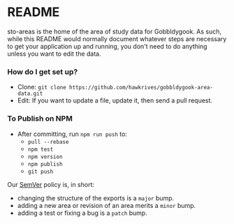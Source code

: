 # README

sto-areas is the home of the area of study data for Gobbldygook. As such, while this README would normally document whatever steps are necessary to get your application up and running, you don't need to do anything unless you want to edit the data.


### How do I get set up? ###

- Clone: `git clone https://github.com/hawkrives/gobbldygook-area-data.git`
- Edit: If you want to update a file, update it, then send a pull request.

### To Publish on NPM
- After committing, run `npm run push` to:
	- `pull --rebase`
	- `npm test`
	- `npm version`
	- `npm publish`
	- `git push`

Our [SemVer](http://semver.org/) policy is, in short:

- changing the structure of the exports is a `major` bump.
- adding a new area or revision of an area merits a `minor` bump.
- adding a test or fixing a bug is a `patch` bump.
